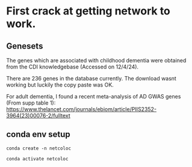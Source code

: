 # First crack at getting network to work. 

## Genesets 

The genes which are associated with childhood dementia were obtained from the CDI knowledgebase (Accessed on 12/4/24). 

There are 236 genes in the database currently. The download wasnt working but luckily the copy paste was OK. 

For adult dementia, I found a recent meta-analysis of AD GWAS genes (From supp table 1): 
https://www.thelancet.com/journals/ebiom/article/PIIS2352-3964(23)00076-2/fulltext


## conda env setup 

`conda create -n netcoloc`

`conda activate netcoloc`




